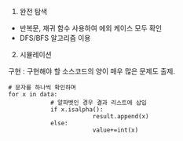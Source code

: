 1. 완전 탐색
- 반복문, 재귀 함수 사용하여 에외 케이스 모두 확인
- DFS/BFS 알고리즘 이용
2. 시뮬레이션


구현 : 구현해야 할 소스코드의 양이 매우 많은 문제도 출제.

~~~
# 문자를 하나씩 확인하며
for x in data:
            # 알파벳인 경우 결과 리스트에 삽입
            if x.isalpha():
                        result.append(x)
            else:
                        value+=int(x)
~~~
